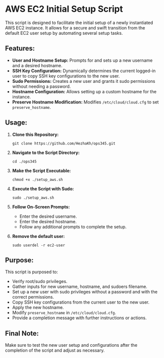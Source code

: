 # AWS EC2 Initial Setup Script

This script is designed to facilitate the initial setup of a newly instantiated AWS EC2 instance. It allows for a secure and swift transition from the default EC2 user setup by automating several setup tasks.

## Features:
- **User and Hostname Setup:** Prompts for and sets up a new username and a desired hostname.
- **SSH Key Configuration:** Dynamically determines the current logged-in user to copy SSH key configurations to the new user.
- **Sudo Permissions:** Creates a new user and grants it sudo permissions without needing a password.
- **Hostname Configuration:** Allows setting up a custom hostname for the instance.
- **Preserve Hostname Modification:** Modifies `/etc/cloud/cloud.cfg` to set `preserve_hostname`.

## Usage:
1. **Clone this Repository:**
    ```shell
    git clone https://github.com/HezhaKh/ops345.git
    ```
2. **Navigate to the Script Directory:**
    ```shell
    cd ./ops345
    ```
3. **Make the Script Executable:**
    ```shell
    chmod +x ./setup_aws.sh
    ```
4. **Execute the Script with Sudo:**
    ```shell
    sudo ./setup_aws.sh
    ```
5. **Follow On-Screen Prompts:**
   - Enter the desired username.
   - Enter the desired hostname.
   - Follow any additional prompts to complete the setup.

6. **Remove the default user:**
    ```shell
    sudo userdel -r ec2-user
    ```

## Purpose:
This script is purposed to:
- Verify root/sudo privileges.
- Gather inputs for new username, hostname, and sudoers filename.
- Set up a new user with sudo privileges without a password and with the correct permissions.
- Copy SSH key configurations from the current user to the new user.
- Apply the new hostname.
- Modify `preserve_hostname` in `/etc/cloud/cloud.cfg`.
- Provide a completion message with further instructions or actions.

## Final Note:
Make sure to test the new user setup and configurations after the completion of the script and adjust as necessary.
